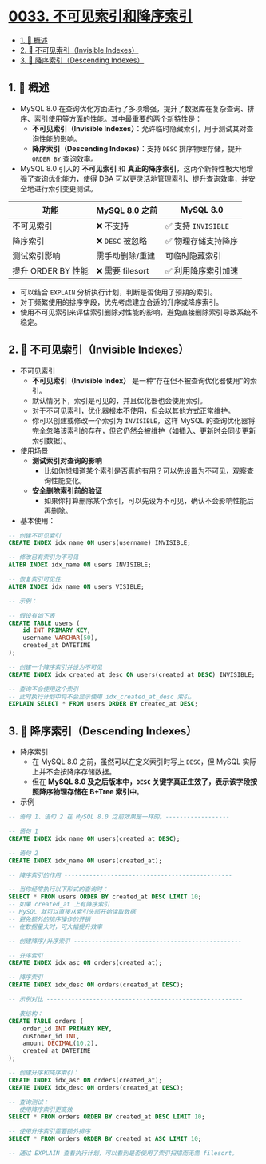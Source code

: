 # [0033. 不可见索引和降序索引](https://github.com/tnotesjs/TNotes.sql/tree/main/notes/0033.%20%E4%B8%8D%E5%8F%AF%E8%A7%81%E7%B4%A2%E5%BC%95%E5%92%8C%E9%99%8D%E5%BA%8F%E7%B4%A2%E5%BC%95)

<!-- region:toc -->

- [1. 📝 概述](#1--概述)
- [2. 📒 不可见索引（Invisible Indexes）](#2--不可见索引invisible-indexes)
- [3. 📒 降序索引（Descending Indexes）](#3--降序索引descending-indexes)

<!-- endregion:toc -->

## 1. 📝 概述

- MySQL 8.0 在查询优化方面进行了多项增强，提升了数据库在复杂查询、排序、索引使用等方面的性能。其中最重要的两个新特性是：
  - **不可见索引（Invisible Indexes）**：允许临时隐藏索引，用于测试其对查询性能的影响。
  - **降序索引（Descending Indexes）**：支持 `DESC` 排序物理存储，提升 `ORDER BY` 查询效率。
- MySQL 8.0 引入的 **不可见索引** 和 **真正的降序索引**，这两个新特性极大地增强了查询优化能力，使得 DBA 可以更灵活地管理索引、提升查询效率，并安全地进行索引变更测试。

| 功能               | MySQL 8.0 之前   | MySQL 8.0           |
| ------------------ | ---------------- | ------------------- |
| 不可见索引         | ❌ 不支持        | ✅ 支持 `INVISIBLE` |
| 降序索引           | ❌ `DESC` 被忽略 | ✅ 物理存储支持降序 |
| 测试索引影响       | 需手动删除/重建  | 可临时隐藏索引      |
| 提升 ORDER BY 性能 | ❌ 需要 filesort | ✅ 利用降序索引加速 |

- 可以结合 `EXPLAIN` 分析执行计划，判断是否使用了预期的索引。
- 对于频繁使用的排序字段，优先考虑建立合适的升序或降序索引。
- 使用不可见索引来评估索引删除对性能的影响，避免直接删除索引导致系统不稳定。

## 2. 📒 不可见索引（Invisible Indexes）

- 不可见索引
  - **不可见索引（Invisible Index）** 是一种“存在但不被查询优化器使用”的索引。
  - 默认情况下，索引是可见的，并且优化器也会使用索引。
  - 对于不可见索引，优化器根本不使用，但会以其他方式正常维护。
  - 你可以创建或修改一个索引为 `INVISIBLE`，这样 MySQL 的查询优化器将完全忽略该索引的存在，但它仍然会被维护（如插入、更新时会同步更新索引数据）。
- 使用场景
  - **测试索引对查询的影响**
    - 比如你想知道某个索引是否真的有用？可以先设置为不可见，观察查询性能变化。
  - **安全删除索引前的验证**
    - 如果你打算删除某个索引，可以先设为不可见，确认不会影响性能后再删除。
- 基本使用：

```sql
-- 创建不可见索引
CREATE INDEX idx_name ON users(username) INVISIBLE;

-- 修改已有索引为不可见
ALTER INDEX idx_name ON users INVISIBLE;

-- 恢复索引可见性
ALTER INDEX idx_name ON users VISIBLE;

-- 示例：

-- 假设有如下表
CREATE TABLE users (
    id INT PRIMARY KEY,
    username VARCHAR(50),
    created_at DATETIME
);

-- 创建一个降序索引并设为不可见
CREATE INDEX idx_created_at_desc ON users(created_at DESC) INVISIBLE;

-- 查询不会使用这个索引
-- 此时执行计划中将不会显示使用 idx_created_at_desc 索引。
EXPLAIN SELECT * FROM users ORDER BY created_at DESC;
```

## 3. 📒 降序索引（Descending Indexes）

- 降序索引
  - 在 MySQL 8.0 之前，虽然可以在定义索引时写上 `DESC`，但 MySQL 实际上并不会按降序存储数据。
  - 但在 **MySQL 8.0 及之后版本中，`DESC` 关键字真正生效了，表示该字段按照降序物理存储在 B+Tree 索引中**。
- 示例

```sql
-- 语句 1、语句 2 在 MySQL 8.0 之前效果是一样的。------------------

-- 语句 1
CREATE INDEX idx_name ON users(created_at DESC);

-- 语句 2
CREATE INDEX idx_name ON users(created_at);

-- 降序索引的作用 -----------------------------------------------

-- 当你经常执行以下形式的查询时：
SELECT * FROM users ORDER BY created_at DESC LIMIT 10;
-- 如果 created_at 上有降序索引
-- MySQL 就可以直接从索引头部开始读取数据
-- 避免额外的排序操作的开销
-- 在数据量大时，可大幅提升效率

-- 创建降序/升序索引 -----------------------------------------------

-- 升序索引
CREATE INDEX idx_asc ON orders(created_at);

-- 降序索引
CREATE INDEX idx_desc ON orders(created_at DESC);

-- 示例对比 -------------------------------------------------------

-- 表结构：
CREATE TABLE orders (
    order_id INT PRIMARY KEY,
    customer_id INT,
    amount DECIMAL(10,2),
    created_at DATETIME
);

-- 创建升序和降序索引：
CREATE INDEX idx_asc ON orders(created_at);
CREATE INDEX idx_desc ON orders(created_at DESC);

-- 查询测试：
-- 使用降序索引更高效
SELECT * FROM orders ORDER BY created_at DESC LIMIT 10;

-- 使用升序索引需要额外排序
SELECT * FROM orders ORDER BY created_at ASC LIMIT 10;

-- 通过 EXPLAIN 查看执行计划，可以看到是否使用了索引扫描而无需 filesort。
```
